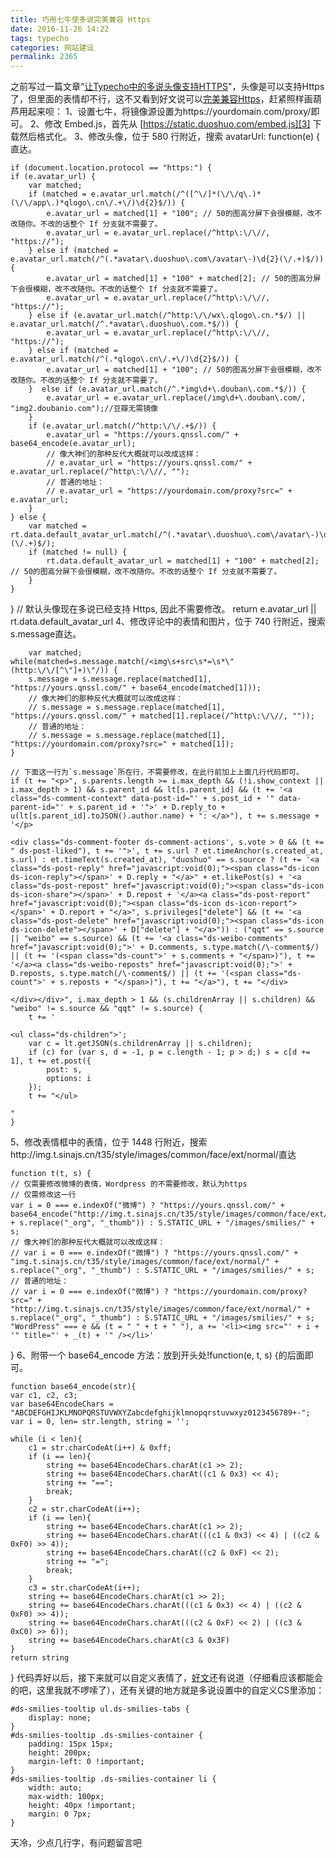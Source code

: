```yaml
---
title: 巧用七牛使多说完美兼容 Https
date: 2016-11-26 14:22
tags: typecho
categories: 网站建设
permalink: 2365
---
```


之前写过一篇文章“[让Typecho中的多说头像支持HTTPS][1]"，头像是可以支持Https了，但里面的表情却不行，这不又看到好文说可以[完美兼容Https][2]，赶紧照样画葫芦用起来呗：
1、设置七牛，将镜像源设置为https://yourdomain.com/proxy/即可。
2、修改 Embed.js，首先从 [https://static.duoshuo.com/embed.js][3] 下载然后格式化。
3、修改头像，位于 580 行附近，搜索 avatarUrl: function(e) { 直达。


<!--more-->


    if (document.location.protocol == "https:") {
    if (e.avatar_url) {
        var matched;
        if (matched = e.avatar_url.match(/^([^\/]*(\/\/q\.)*(\/\/app\.)*qlogo\.cn\/.+\/)\d{2}$/)) {
            e.avatar_url = matched[1] + "100"; // 50的图高分屏下会很模糊，改不改随你。不改的话整个 If 分支就不需要了。
            e.avatar_url = e.avatar_url.replace(/^http\:\/\//, "https://");
        } else if (matched = e.avatar_url.match(/^(.*avatar\.duoshuo\.com\/avatar\-)\d{2}(\/.+)$/)) {
            e.avatar_url = matched[1] + "100" + matched[2]; // 50的图高分屏下会很模糊，改不改随你。不改的话整个 If 分支就不需要了。
            e.avatar_url = e.avatar_url.replace(/^http\:\/\//, "https://");
        } else if (e.avatar_url.match(/^http:\/\/wx\.qlogo\.cn.*$/) || e.avatar_url.match(/^.*avatar\.duoshuo\.com.*$/)) {
            e.avatar_url = e.avatar_url.replace(/^http\:\/\//, "https://");
        } else if (matched = e.avatar_url.match(/^(.*qlogo\.cn\/.+\/)\d{2}$/)) {
            e.avatar_url = matched[1] + "100"; // 50的图高分屏下会很模糊，改不改随你。不改的话整个 If 分支就不需要了。
        }  else if (e.avatar_url.match(/^.*img\d+\.douban\.com.*$/)) {
            e.avatar_url = e.avatar_url.replace(/img\d+\.douban\.com/, "img2.doubanio.com");//豆瓣无需镜像
        } 
        if (e.avatar_url.match(/^http:\/\/.+$/)) {
            e.avatar_url = "https://yours.qnssl.com/" + base64_encode(e.avatar_url);
            // 像大神们的那种反代大概就可以改成这样：
            // e.avatar_url = "https://yours.qnssl.com/" + e.avatar_url.replace(/^http\:\/\//, "");
            // 普通的地址：
            // e.avatar_url = "https://yourdomain.com/proxy?src=" + e.avatar_url;
        }
    } else {
        var matched = rt.data.default_avatar_url.match(/^(.*avatar\.duoshuo\.com\/avatar\-)\d{2}(\/.+)$/);
        if (matched != null) {
            rt.data.default_avatar_url = matched[1] + "100" + matched[2]; // 50的图高分屏下会很模糊，改不改随你。不改的话整个 If 分支就不需要了。
        }
    }
}
// 默认头像现在多说已经支持 Https, 因此不需要修改。
return e.avatar_url || rt.data.default_avatar_url
4、修改评论中的表情和图片，位于 740 行附近，搜索s.message直达。

        var matched;
    while(matched=s.message.match(/<img\s+src\s*=\s*\"(http:\/\/[^\"]+)\"/)) {
        s.message = s.message.replace(matched[1], "https://yours.qnssl.com/" + base64_encode(matched[1]));
        // 像大神们的那种反代大概就可以改成这样：
        // s.message = s.message.replace(matched[1], "https://yours.qnssl.com/" + matched[1].replace(/^http\:\/\//, ""));
        // 普通的地址：
        // s.message = s.message.replace(matched[1], "https://yourdomain.com/proxy?src=" + matched[1]);
    }
    
    // 下面这一行为`s.message`所在行，不需要修改，在此行前加上上面几行代码即可。
    if (t += "<p>", s.parents.length >= i.max_depth && (!i.show_context || i.max_depth > 1) && s.parent_id && lt[s.parent_id] && (t += '<a class="ds-comment-context" data-post-id="' + s.post_id + '" data-parent-id="' + s.parent_id + '">' + D.reply_to + u(lt[s.parent_id].toJSON().author.name) + ": </a>"), t += s.message + '</p>
    
    <div class="ds-comment-footer ds-comment-actions', s.vote > 0 && (t += " ds-post-liked"), t += '">', t += s.url ? et.timeAnchor(s.created_at, s.url) : et.timeText(s.created_at), "duoshuo" == s.source ? (t += '<a class="ds-post-reply" href="javascript:void(0);"><span class="ds-icon ds-icon-reply"></span>' + D.reply + "</a>" + et.likePost(s) + '<a class="ds-post-repost" href="javascript:void(0);"><span class="ds-icon ds-icon-share"></span>' + D.repost + '</a><a class="ds-post-report" href="javascript:void(0);"><span class="ds-icon ds-icon-report"></span>' + D.report + "</a>", s.privileges["delete"] && (t += '<a class="ds-post-delete" href="javascript:void(0);"><span class="ds-icon ds-icon-delete"></span>' + D["delete"] + "</a>")) : ("qqt" == s.source || "weibo" == s.source) && (t += '<a class="ds-weibo-comments" href="javascript:void(0);">' + D.comments, s.type.match(/\-comment$/) || (t += '(<span class="ds-count">' + s.comments + "</span>)"), t += '</a><a class="ds-weibo-reposts" href="javascript:void(0);">' + D.reposts, s.type.match(/\-comment$/) || (t += '(<span class="ds-count">' + s.reposts + "</span>)"), t += "</a>"), t += "</div>
    
    </div></div>", i.max_depth > 1 && (s.childrenArray || s.children) && "weibo" != s.source && "qqt" != s.source) {
        t += '
    
    <ul class="ds-children">';
        var c = lt.getJSON(s.childrenArray || s.children);
        if (c) for (var s, d = -1, p = c.length - 1; p > d;) s = c[d += 1], t += et.post({
            post: s,
            options: i
        });
        t += "</ul>
    
    "
    }

5、修改表情框中的表情，位于 1448 行附近，搜索http://img.t.sinajs.cn/t35/style/images/common/face/ext/normal/直达

    function t(t, s) {
    // 仅需要修改微博的表情，Wordpress 的不需要修改，默认为https
    // 仅需修改这一行
    var i = 0 === e.indexOf("微博") ? "https://yours.qnssl.com/" + base64_encode("http://img.t.sinajs.cn/t35/style/images/common/face/ext/normal/" + s.replace("_org", "_thumb")) : S.STATIC_URL + "/images/smilies/" + s;
    // 像大神们的那种反代大概就可以改成这样：
    // var i = 0 === e.indexOf("微博") ? "https://yours.qnssl.com/" + "img.t.sinajs.cn/t35/style/images/common/face/ext/normal/" + s.replace("_org", "_thumb") : S.STATIC_URL + "/images/smilies/" + s;
    // 普通的地址：
    // var i = 0 === e.indexOf("微博") ? "https://yourdomain.com/proxy?src=" + "http://img.t.sinajs.cn/t35/style/images/common/face/ext/normal/" + s.replace("_org", "_thumb") : S.STATIC_URL + "/images/smilies/" + s;
    "WordPress" === e && (t = " " + t + " "), a += '<li><img src="' + i + '" title="' + _(t) + '" /></li>'
}
6、附带一个 base64_encode 方法：放到开头处!function(e, t, s) {的后面即可。

    function base64_encode(str){
    var c1, c2, c3;
    var base64EncodeChars = "ABCDEFGHIJKLMNOPQRSTUVWXYZabcdefghijklmnopqrstuvwxyz0123456789+-";                
    var i = 0, len= str.length, string = '';

    while (i < len){
        c1 = str.charCodeAt(i++) & 0xff;
        if (i == len){
            string += base64EncodeChars.charAt(c1 >> 2);
            string += base64EncodeChars.charAt((c1 & 0x3) << 4);
            string += "==";
            break;
        }
        c2 = str.charCodeAt(i++);
        if (i == len){
            string += base64EncodeChars.charAt(c1 >> 2);
            string += base64EncodeChars.charAt(((c1 & 0x3) << 4) | ((c2 & 0xF0) >> 4));
            string += base64EncodeChars.charAt((c2 & 0xF) << 2);
            string += "=";
            break;
        }
        c3 = str.charCodeAt(i++);
        string += base64EncodeChars.charAt(c1 >> 2);
        string += base64EncodeChars.charAt(((c1 & 0x3) << 4) | ((c2 & 0xF0) >> 4));
        string += base64EncodeChars.charAt(((c2 & 0xF) << 2) | ((c3 & 0xC0) >> 6));
        string += base64EncodeChars.charAt(c3 & 0x3F)
    }
    return string
}
代码弄好以后，接下来就可以自定义表情了，[好文][4]还有说道（仔细看应该都能会的吧，这里我就不啰嗦了），还有关键的地方就是多说设置中的自定义CS里添加：

    #ds-smilies-tooltip ul.ds-smilies-tabs {
        display: none;
    }
    #ds-smilies-tooltip .ds-smilies-container {
        padding: 15px 15px;
        height: 200px;
        margin-left: 0 !important;
    }
    #ds-smilies-tooltip .ds-smilies-container li {
        width: auto;
        max-width: 100px;
        height: 40px !important;
        margin: 0 7px;
    }

天冷，少点几行字，有问题留言吧

  [1]: https://cdn.uu126.cn/post/2352.html
  [2]: https://hran.me/archives/use-qiniu-to-make-duoshuo-compliant-with-https.html
  [3]: https://static.duoshuo.com/embed.js
  [4]: https://hran.me/archives/caisiduo-composition-collection.html